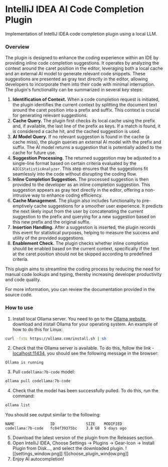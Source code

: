 # IntelliJ IDEA AI Code Completion Plugin

Implementation of IntelliJ IDEA code completion plugin using a local LLM.

### Overview

The plugin is designed to enhance the coding experience within an IDE by providing inline code completion suggestions. It operates by analyzing the context around the caret position in the editor, leveraging both a local cache and an external AI model to generate relevant code snippets. These suggestions are presented as gray text directly in the editor, allowing developers to incorporate them into their code with minimal interruption. The plugin's functionality can be summarized in several key steps:

1. **Identification of Context.** When a code completion request is initiated, the plugin identifies the current context by splitting the document text around the caret position into a prefix and suffix. This context is crucial for generating relevant suggestions.
2. **Cache Query.** The plugin first checks its local cache using the prefix and, if available, the last line of the prefix as keys. If a match is found, it is considered a cache hit, and the cached suggestion is used.
3. **AI Model Query.** If no relevant suggestion is found in the cache (a cache miss), the plugin queries an external AI model with the prefix and suffix. The AI model returns a suggestion that is potentially added to the cache for future use.
4. **Suggestion Processing.** The returned suggestion may be adjusted to a single-line format based on certain criteria evaluated by the `AICCStatisticAnalyzer`. This step ensures that the suggestions fit seamlessly into the code without disrupting the coding flow.
5. **Inline Completion Suggestion.** The processed suggestion is then provided to the developer as an inline completion suggestion. This suggestion appears as gray text directly in the editor, offering a non-intrusive way to enhance coding efficiency.
6. **Cache Management.** The plugin also includes functionality to pre-emptively cache suggestions for a smoother user experience. It predicts the next likely input from the user by concatenating the current suggestion to the prefix and querying for a new suggestion based on this new prefix and the original suffix.
7. **Insertion Handling.** After a suggestion is inserted, the plugin records this event for statistical purposes, helping to measure the success and utility of the provided suggestions.
8. **Enablement Check.** The plugin checks whether inline completion should be enabled based on the current context, specifically if the text at the caret position should not be skipped according to predefined criteria.

This plugin aims to streamline the coding process by reducing the need for manual code lookups and typing, thereby increasing developer productivity and code quality.

For more information, you can review the documentation provided in the source code.

### How to use

1. Install local Ollama server. You need to go to the [Ollama website](https://ollama.com/), download and install Ollama for your operating system. An example of how to do this for Linux:
```bash
curl -fsSL https://ollama.com/install.sh | sh
```
2. Check that the Ollama server is available. To do this, follow the link -  [localhost:11434](http://localhost:11434/), you should see the following message in the browser:
```
Ollama is running
```
3. Pull `codellama:7b-code` model:
```bash
ollama pull codellama:7b-code
```
4. Check that the model has been successfully pulled. To do this, run the command:
```bash
ollama list
```
You should see output similar to the following:
```
NAME             	ID          	SIZE  	MODIFIED   
codellama:7b-code	fc84f39375bc	3.8 GB	5 days ago
```
5. Download the latest version of the plugin from the Releases section.
6. Open IntelliJ IDEA, Choose Settings -> Plugins -> Gear-Icon -> Install Plugin from Disk..., and select the downloaded plugin.
   ![[settings_window.png]]
   ![[choose_plugin_window.png]]
7. Enjoy AI autocompletion!
